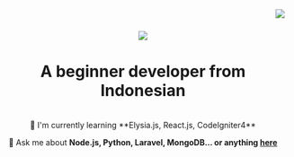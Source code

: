 <img align="right" src="https://visitor-badge.laobi.icu/badge?page_id=ItsBayyyy.visitor-badge" />

<h1 align="center">
  <a href="https://git.io/typing-svg">
    <img src="https://readme-typing-svg.demolab.com/?font=Rightteous&size=35&center=true&vCenter=true&width=500&height=70&duration=4000&lines=Hi+There+👋;I'm+Bayy">
  </a>
</h1>

<h1 align="center">A beginner developer from Indonesian</h1>

<br/>

<div align="center">
  🌴 I'm currently learning **Elysia.js, React.js, CodeIgniter4**

  💬 Ask me about **Node.js, Python, Laravel, MongoDB... or anything [here](https://github.com/ItsBayyyy)**
  
</div>

<div align="center">
  <a href="mailto:yuuxdrestapi@gmail.com">
    <img href="https://img.shields.io/badge/Gmail-D14836?style=for-the-badge&logo=gmail&logoColor=white">
  </a>
</div>

